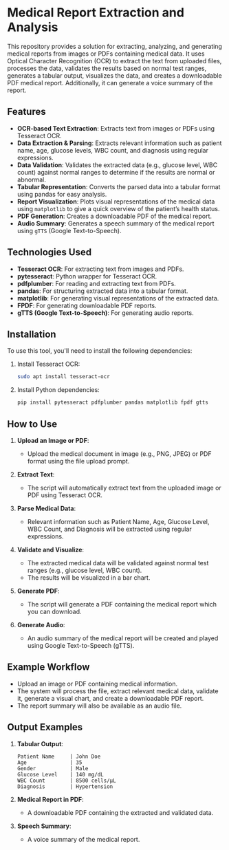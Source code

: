 # Medical Report Extraction and Analysis

This repository provides a solution for extracting, analyzing, and generating medical reports from images or PDFs containing medical data. It uses Optical Character Recognition (OCR) to extract the text from uploaded files, processes the data, validates the results based on normal test ranges, generates a tabular output, visualizes the data, and creates a downloadable PDF medical report. Additionally, it can generate a voice summary of the report.

## Features

- **OCR-based Text Extraction**: Extracts text from images or PDFs using Tesseract OCR.
- **Data Extraction & Parsing**: Extracts relevant information such as patient name, age, glucose levels, WBC count, and diagnosis using regular expressions.
- **Data Validation**: Validates the extracted data (e.g., glucose level, WBC count) against normal ranges to determine if the results are normal or abnormal.
- **Tabular Representation**: Converts the parsed data into a tabular format using pandas for easy analysis.
- **Report Visualization**: Plots visual representations of the medical data using `matplotlib` to give a quick overview of the patient’s health status.
- **PDF Generation**: Creates a downloadable PDF of the medical report.
- **Audio Summary**: Generates a speech summary of the medical report using `gTTS` (Google Text-to-Speech).

## Technologies Used

- **Tesseract OCR**: For extracting text from images and PDFs.
- **pytesseract**: Python wrapper for Tesseract OCR.
- **pdfplumber**: For reading and extracting text from PDFs.
- **pandas**: For structuring extracted data into a tabular format.
- **matplotlib**: For generating visual representations of the extracted data.
- **FPDF**: For generating downloadable PDF reports.
- **gTTS (Google Text-to-Speech)**: For generating audio reports.

## Installation

To use this tool, you'll need to install the following dependencies:

1. Install Tesseract OCR:
    ```bash
    sudo apt install tesseract-ocr
    ```

2. Install Python dependencies:
    ```bash
    pip install pytesseract pdfplumber pandas matplotlib fpdf gtts
    ```

## How to Use

1. **Upload an Image or PDF**:
   - Upload the medical document in image (e.g., PNG, JPEG) or PDF format using the file upload prompt.

2. **Extract Text**:
   - The script will automatically extract text from the uploaded image or PDF using Tesseract OCR.

3. **Parse Medical Data**:
   - Relevant information such as Patient Name, Age, Glucose Level, WBC Count, and Diagnosis will be extracted using regular expressions.

4. **Validate and Visualize**:
   - The extracted medical data will be validated against normal test ranges (e.g., glucose level, WBC count).
   - The results will be visualized in a bar chart.

5. **Generate PDF**:
   - The script will generate a PDF containing the medical report which you can download.

6. **Generate Audio**:
   - An audio summary of the medical report will be created and played using Google Text-to-Speech (gTTS).

## Example Workflow

- Upload an image or PDF containing medical information.
- The system will process the file, extract relevant medical data, validate it, generate a visual chart, and create a downloadable PDF report.
- The report summary will also be available as an audio file.

## Output Examples

1. **Tabular Output**:
    ```plaintext
    Patient Name     | John Doe
    Age              | 35
    Gender           | Male
    Glucose Level    | 140 mg/dL
    WBC Count        | 8500 cells/μL
    Diagnosis        | Hypertension
    ```


2. **Medical Report in PDF**:
    - A downloadable PDF containing the extracted and validated data.

3. **Speech Summary**:
    - A voice summary of the medical report.
